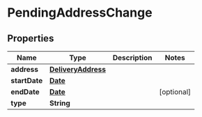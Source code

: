 

# PendingAddressChange

## Properties

Name | Type | Description | Notes
------------ | ------------- | ------------- | -------------
**address** | [**DeliveryAddress**](DeliveryAddress.md) |  | 
**startDate** | [**Date**](Date.md) |  | 
**endDate** | [**Date**](Date.md) |  |  [optional]
**type** | **String** |  | 




